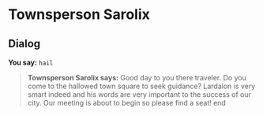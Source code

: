 # Townsperson Sarolix


## Dialog

**You say:** `hail`



>**Townsperson Sarolix says:** Good day to you there traveler. Do you come to the hallowed town square to seek guidance? Lardalon is very smart indeed and his words are very important to the success of our city. Our meeting is about to begin so please find a seat!
end
